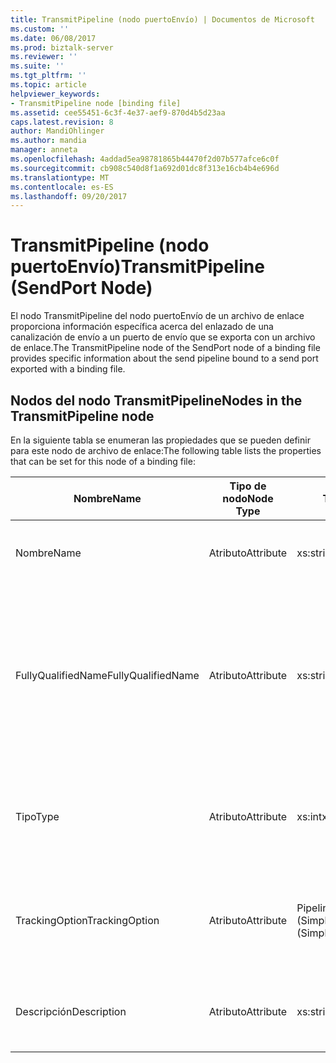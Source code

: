 ```yaml
---
title: TransmitPipeline (nodo puertoEnvío) | Documentos de Microsoft
ms.custom: ''
ms.date: 06/08/2017
ms.prod: biztalk-server
ms.reviewer: ''
ms.suite: ''
ms.tgt_pltfrm: ''
ms.topic: article
helpviewer_keywords:
- TransmitPipeline node [binding file]
ms.assetid: cee55451-6c3f-4e37-aef9-870d4b5d23aa
caps.latest.revision: 8
author: MandiOhlinger
ms.author: mandia
manager: anneta
ms.openlocfilehash: 4addad5ea98781865b44470f2d07b577afce6c0f
ms.sourcegitcommit: cb908c540d8f1a692d01dc8f313e16cb4b4e696d
ms.translationtype: MT
ms.contentlocale: es-ES
ms.lasthandoff: 09/20/2017
---
```

# <a name="transmitpipeline-sendport-node"></a><span data-ttu-id="3cc0d-102">TransmitPipeline (nodo puertoEnvío)</span><span class="sxs-lookup"><span data-stu-id="3cc0d-102">TransmitPipeline (SendPort Node)</span></span>
<span data-ttu-id="3cc0d-103">El nodo TransmitPipeline del nodo puertoEnvío de un archivo de enlace proporciona información específica acerca del enlazado de una canalización de envío a un puerto de envío que se exporta con un archivo de enlace.</span><span class="sxs-lookup"><span data-stu-id="3cc0d-103">The TransmitPipeline node of the SendPort node of a binding file provides specific information about the send pipeline bound to a send port exported with a binding file.</span></span>  
  
## <a name="nodes-in-the-transmitpipeline-node"></a><span data-ttu-id="3cc0d-104">Nodos del nodo TransmitPipeline</span><span class="sxs-lookup"><span data-stu-id="3cc0d-104">Nodes in the TransmitPipeline node</span></span>  
 <span data-ttu-id="3cc0d-105">En la siguiente tabla se enumeran las propiedades que se pueden definir para este nodo de archivo de enlace:</span><span class="sxs-lookup"><span data-stu-id="3cc0d-105">The following table lists the properties that can be set for this node of a binding file:</span></span>  
  
|<span data-ttu-id="3cc0d-106">**Nombre**</span><span class="sxs-lookup"><span data-stu-id="3cc0d-106">**Name**</span></span>|<span data-ttu-id="3cc0d-107">**Tipo de nodo**</span><span class="sxs-lookup"><span data-stu-id="3cc0d-107">**Node Type**</span></span>|<span data-ttu-id="3cc0d-108">**Tipo de datos**</span><span class="sxs-lookup"><span data-stu-id="3cc0d-108">**Data Type**</span></span>|<span data-ttu-id="3cc0d-109">**Description**</span><span class="sxs-lookup"><span data-stu-id="3cc0d-109">**Description**</span></span>|<span data-ttu-id="3cc0d-110">**Restricciones**</span><span class="sxs-lookup"><span data-stu-id="3cc0d-110">**Restrictions**</span></span>|<span data-ttu-id="3cc0d-111">**Comentarios**</span><span class="sxs-lookup"><span data-stu-id="3cc0d-111">**Comments**</span></span>|  
|--------------|-------------------|-------------------|---------------------|----------------------|------------------|  
|<span data-ttu-id="3cc0d-112">Nombre</span><span class="sxs-lookup"><span data-stu-id="3cc0d-112">Name</span></span>|<span data-ttu-id="3cc0d-113">Atributo</span><span class="sxs-lookup"><span data-stu-id="3cc0d-113">Attribute</span></span>|<span data-ttu-id="3cc0d-114">xs:string</span><span class="sxs-lookup"><span data-stu-id="3cc0d-114">xs:string</span></span>|<span data-ttu-id="3cc0d-115">Especifica el nombre de la canalización de envío.</span><span class="sxs-lookup"><span data-stu-id="3cc0d-115">Specifies the name of the send pipeline.</span></span>|<span data-ttu-id="3cc0d-116">No requerido</span><span class="sxs-lookup"><span data-stu-id="3cc0d-116">Not required</span></span>|<span data-ttu-id="3cc0d-117">Valor predeterminado: vacío</span><span class="sxs-lookup"><span data-stu-id="3cc0d-117">Default value: empty</span></span>|  
|<span data-ttu-id="3cc0d-118">FullyQualifiedName</span><span class="sxs-lookup"><span data-stu-id="3cc0d-118">FullyQualifiedName</span></span>|<span data-ttu-id="3cc0d-119">Atributo</span><span class="sxs-lookup"><span data-stu-id="3cc0d-119">Attribute</span></span>|<span data-ttu-id="3cc0d-120">xs:string</span><span class="sxs-lookup"><span data-stu-id="3cc0d-120">xs:string</span></span>|<span data-ttu-id="3cc0d-121">Especifica el nombre completo de la canalización, incluido el nombre del ensamblado al que pertenece la canalización implementada.</span><span class="sxs-lookup"><span data-stu-id="3cc0d-121">Specifies the fully qualified name of the pipeline, which includes the name of the assembly that the pipeline was deployed as a part of</span></span>|<span data-ttu-id="3cc0d-122">No requerido</span><span class="sxs-lookup"><span data-stu-id="3cc0d-122">Not required</span></span>|<span data-ttu-id="3cc0d-123">Valor predeterminado: vacío</span><span class="sxs-lookup"><span data-stu-id="3cc0d-123">Default value: empty</span></span>|  
|<span data-ttu-id="3cc0d-124">Tipo</span><span class="sxs-lookup"><span data-stu-id="3cc0d-124">Type</span></span>|<span data-ttu-id="3cc0d-125">Atributo</span><span class="sxs-lookup"><span data-stu-id="3cc0d-125">Attribute</span></span>|<span data-ttu-id="3cc0d-126">xs:int</span><span class="sxs-lookup"><span data-stu-id="3cc0d-126">xs:int</span></span>|<span data-ttu-id="3cc0d-127">Especifica el tipo de canalización.</span><span class="sxs-lookup"><span data-stu-id="3cc0d-127">Specifies the type of pipeline.</span></span>|<span data-ttu-id="3cc0d-128">Necesario</span><span class="sxs-lookup"><span data-stu-id="3cc0d-128">Required</span></span>|<span data-ttu-id="3cc0d-129">Valor predeterminado: ninguno</span><span class="sxs-lookup"><span data-stu-id="3cc0d-129">Default value: none</span></span><br /><br /> <span data-ttu-id="3cc0d-130">Los valores posibles están documentados en la enumeración [Microsoft.BizTalk.ExplorerOM.PipelineType](http://msdn.microsoft.com/library/microsoft.biztalk.explorerom.pipelinetype.aspx) .</span><span class="sxs-lookup"><span data-stu-id="3cc0d-130">Possible values are documented in the [Microsoft.BizTalk.ExplorerOM.PipelineType](http://msdn.microsoft.com/library/microsoft.biztalk.explorerom.pipelinetype.aspx) enumeration.</span></span>|  
|<span data-ttu-id="3cc0d-131">TrackingOption</span><span class="sxs-lookup"><span data-stu-id="3cc0d-131">TrackingOption</span></span>|<span data-ttu-id="3cc0d-132">Atributo</span><span class="sxs-lookup"><span data-stu-id="3cc0d-132">Attribute</span></span>|<span data-ttu-id="3cc0d-133">PipelineTrackingTypes (SimpleType)</span><span class="sxs-lookup"><span data-stu-id="3cc0d-133">PipelineTrackingTypes (SimpleType)</span></span>|<span data-ttu-id="3cc0d-134">Especifica las opciones de seguimiento de la canalización.</span><span class="sxs-lookup"><span data-stu-id="3cc0d-134">Specifies the tracking options for the pipeline.</span></span>|<span data-ttu-id="3cc0d-135">Necesario</span><span class="sxs-lookup"><span data-stu-id="3cc0d-135">Required</span></span>|<span data-ttu-id="3cc0d-136">Valor predeterminado: ninguno</span><span class="sxs-lookup"><span data-stu-id="3cc0d-136">Default value: none</span></span><br /><br /> <span data-ttu-id="3cc0d-137">Los valores posibles están documentados en la enumeración [Microsoft.BizTalk.ExplorerOM.PipelineTrackingTypes](http://msdn.microsoft.com/library/microsoft.biztalk.explorerom.pipelinetrackingtypes.aspx) .</span><span class="sxs-lookup"><span data-stu-id="3cc0d-137">Possible values are documented in the [Microsoft.BizTalk.ExplorerOM.PipelineTrackingTypes](http://msdn.microsoft.com/library/microsoft.biztalk.explorerom.pipelinetrackingtypes.aspx) enumeration.</span></span>|  
|<span data-ttu-id="3cc0d-138">Descripción</span><span class="sxs-lookup"><span data-stu-id="3cc0d-138">Description</span></span>|<span data-ttu-id="3cc0d-139">Atributo</span><span class="sxs-lookup"><span data-stu-id="3cc0d-139">Attribute</span></span>|<span data-ttu-id="3cc0d-140">xs:string</span><span class="sxs-lookup"><span data-stu-id="3cc0d-140">xs:string</span></span>|<span data-ttu-id="3cc0d-141">Especifica una descripción para la canalización de envío.</span><span class="sxs-lookup"><span data-stu-id="3cc0d-141">Specifies a description for the send pipeline.</span></span>|<span data-ttu-id="3cc0d-142">No requerido</span><span class="sxs-lookup"><span data-stu-id="3cc0d-142">Not required</span></span>|<span data-ttu-id="3cc0d-143">Valor predeterminado: vacío</span><span class="sxs-lookup"><span data-stu-id="3cc0d-143">Default value: empty</span></span>|